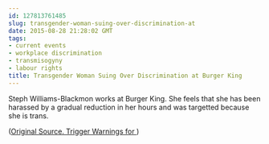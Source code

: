```yaml
---
id: 127813761485
slug: transgender-woman-suing-over-discrimination-at
date: 2015-08-28 21:28:02 GMT
tags:
- current events
- workplace discrimination
- transmisogyny
- labour rights
title: Transgender Woman Suing Over Discrimination at Burger King
---
```

Steph Williams-Blackmon works at Burger King. She feels that she has been harassed by a gradual reduction in her hours and was targetted because she is trans.


([Original Source. Trigger Warnings for ][1])

[1]: https://web.archive.org/web/20150828174418/http://www.wandtv.com/story/29897946/transgender-woman-suing-over-discrimination-at-burger-king